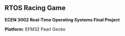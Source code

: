 ## RTOS Racing Game

**ECEN 3002 Real-Time Operating Systems Final Project**

**Platform**: EFM32 Pearl Gecko


